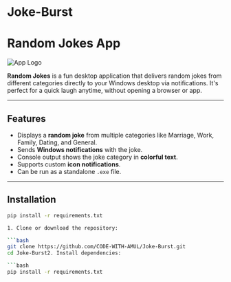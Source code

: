 # Joke-Burst
# Random Jokes App

![App Logo](data/icon.ico)

**Random Jokes** is a fun desktop application that delivers random jokes from different categories directly to your Windows desktop via notifications. It's perfect for a quick laugh anytime, without opening a browser or app.

---

## Features

- Displays a **random joke** from multiple categories like Marriage, Work, Family, Dating, and General.
- Sends **Windows notifications** with the joke.
- Console output shows the joke category in **colorful text**.
- Supports custom **icon notifications**.
- Can be run as a standalone `.exe` file.

---

## Installation


```bash
pip install -r requirements.txt

1. Clone or download the repository:

```bash
git clone https://github.com/CODE-WITH-AMUL/Joke-Burst.git
cd Joke-Burst2. Install dependencies:

```bash
pip install -r requirements.txt

